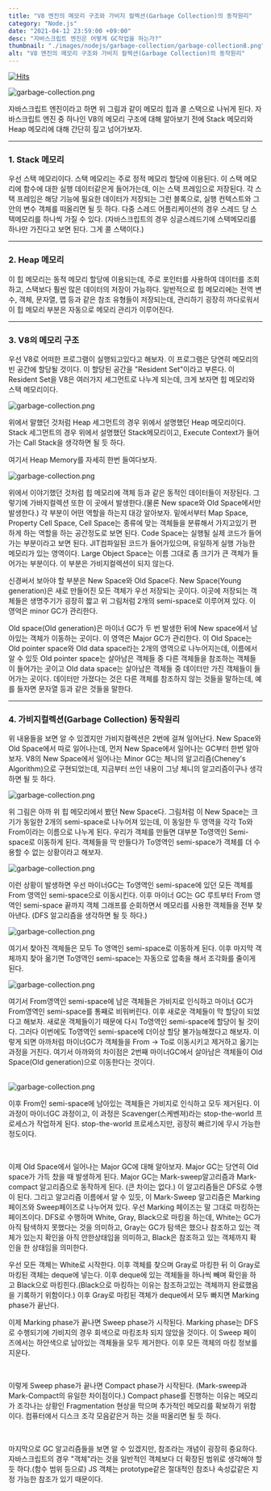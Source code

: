 ```yaml
---
title: "V8 엔진의 메모리 구조와 가비지 컬렉션(Garbage Collection)의 동작원리"
category: "Node.js"
date: "2021-04-12 23:59:00 +09:00"
desc: "자바스크립트 엔진은 어떻게 GC작업을 하는가?"
thumbnail: "./images/nodejs/garbage-collection/garbage-collection8.png"
alt: "V8 엔진의 메모리 구조와 가비지 컬렉션(Garbage Collection)의 동작원리"
---
```


[![Hits](https://hits.seeyoufarm.com/api/count/incr/badge.svg?url=https%3A%2F%2Fblog.woochan.info%2Fblog%2Fgarbage-collection&count_bg=%2379C83D&title_bg=%23555555&icon=&icon_color=%23E7E7E7&title=hits&edge_flat=false)](https://hits.seeyoufarm.com)

<img src="./images/nodejs/garbage-collection/garbage-collection1.png" alt="garbage-collection.png"/> 

자바스크립트 엔진이라고 하면 위 그림과 같이 메모리 힙과 콜 스택으로 나뉘게 된다.
자바스크립트 엔진 중 하나인 V8의 메모리 구조에 대해 알아보기 전에 Stack 메모리와 Heap 메모리에 대해 간단히 짚고 넘어가보자.

<hr/>

### 1. Stack 메모리

우선 스택 메모리이다. 
스택 메모리는 주로 정적 메모리 할당에 이용된다.
이 스택 메모리에 함수에 대한 실행 데이터같은게 들어가는데, 이는 스택 프레임으로 저장된다.
각 스택 프레임은 해당 기능에 필요한 데이터가 저장되는 그런 블록으로, 실행 컨텍스트와 그 안의 변수 객체를 떠올리면 될 듯 하다.
다중 스레드 어플리케이션의 경우 스레드 당 스택메모리를 하나씩 가질 수 있다.
(자바스크립트의 경우 싱글스레드기에 스택메모리를 하나만 가진다고 보면 된다. 그게 콜 스택이다.)

<hr/>

### 2. Heap 메모리

이 힙 메모리는 동적 메모리 할당에 이용되는데, 주로 포인터를 사용하여 데이터를 조회하고, 스택보다 훨씬 많은 데이터의 저장이 가능하다.
일반적으로 힙 메모리에는 전역 변수, 객체, 문자열, 맵 등과 같은 참조 유형들이 저장되는데, 관리하기 굉장히 까다로워서 이 힙 메모리 부분은 자동으로 메모리 관리가 이루어진다.

<hr/>

### 3. V8의 메모리 구조

우선 V8로 어떠한 프로그램이 실행되고있다고 해보자. 이 프로그램은 당연히 메모리의 빈 공간에 할당될 것이다.
이 할당된 공간을 "Resident Set"이라고 부른다. 이 Resident Set을 V8은 여러가지 세그먼트로 나누게 되는데, 크게 보자면 힙 메모리와 스택 메모리이다.

<img src="./images/nodejs/garbage-collection/garbage-collection2.png" alt="garbage-collection.png"/> 

위에서 말했던 것처럼 Heap 세그먼트의 경우 위에서 설명했던 Heap 메모리이다.
Stack 세그먼트의 경우 위에서 설명했던 Stack메모리이고, Execute Context가 들어가는 Call Stack을 생각하면 될 듯 하다.

여기서 Heap Memory를 자세히 한번 들여다보자.

<img src="./images/nodejs/garbage-collection/garbage-collection3.png" alt="garbage-collection.png"/> 

위에서 이야기했던 것처럼 힙 메모리에 객체 등과 같은 동적인 데이터들이 저장된다.
그렇기에 가바지컬렉션 또한 이 곳에서 발생한다.(물론 New space와 Old Space에서만 발생한다.)
각 부분이 어떤 역할을 하는지 대강 알아보자.
밑에서부터 Map Space, Property Cell Space, Cell Space는 종류에 맞는 객체들을 분류해서 가지고있기 편하게 하는 역할을 하는 공간정도로 보면 된다.
Code Space는 실행될 실제 코드가 들어가는 부분이라고 보면 된다. JIT컴파일된 코드가 들어가있으며, 유일하게 실행 가능한 메모리가 있는 영역이다.
Large Object Space는 이름 그대로 좀 크기가 큰 객체가 들어가는 부분이다. 이 부분은 가비지컬렉션이 되지 않는다.


신경써서 보아야 할 부분은 New Space와 Old Space다.
New Space(Young generation)은 새로 만들어진 모든 객체가 우선 저장되는 곳이다.
이곳에 저장되는 객체들은 생명주기가 굉장히 짧고 위 그림처럼 2개의 semi-space로 이루어져 있다.
이 영억은 minor GC가 관리한다.

Old space(Old generation)은 마이너 GC가 두 번 발생한 뒤에 New space에서 남아있는 객체가 이동하는 곳이다. 이 영역은 Major GC가 관리한다.
이 Old Space는 Old pointer space와 Old data space라는 2개의 영역으로 나누어지는데, 이름에서 알 수 있듯 Old pointer space는 살아남은 객체들 중 다른 객체들을 참조하는 객체들이 들어가는 곳이고 
OId data space는 살아남은 객체들 중 데이터만 가진 객체들이 들어가는 곳이다. 데이터만 가졌다는 것은 다른 객체를 참조하지 않는 것들을 말하는데, 예를 들자면 문자열 등과 같은 것들을 말한다.

<hr/>

### 4. 가비지컬렉션(Garbage Collection) 동작원리

위 내용들을 보면 알 수 있겠지만 가비지컬렉션은 2번에 걸쳐 일어난다.
New Space와 Old Space에서 따로 일어나는데, 먼저 New Space에서 일어나는 GC부터 한번 알아보자.
V8의 New Space에서 일어나는 Minor GC는 체니의 알고리즘(Cheney's Algorithm)으로 구현되었는데, 
지금부터 쓰인 내용이 그냥 체니의 알고리즘이구나 생각하면 될 듯 하다.

<img src="./images/nodejs/garbage-collection/garbage-collection4.png" alt="garbage-collection.png"/> 

위 그림은 아까 위 힙 메모리에서 봤던 New Space다. 그림처럼 이 New Space는 크기가 동일한 2개의 semi-space로 나누어져 있는데, 이 동일한 두 영역을 각각 To와 From이라는 이름으로 나누게 된다.
우리가 객체를 만들면 대부분 To영역인 Semi-space로 이동하게 된다.
객체들을 막 만들다가 To영역인 semi-space가 객체를 더 수용할 수 없는 상황이라고 해보자.


<img src="./images/nodejs/garbage-collection/garbage-collection5.png" alt="garbage-collection.png"/> 

이런 상황이 발생하면 우선 마이너GC는 To영역인 semi-space에 있던 모든 객체를 From 영역인 semi-space으로 이동시킨다.
이후 마이너 GC는 GC 루트부터 From 영역인 semi-space 끝까지 객체 그래프를 순회하면서 메모리를 사용한 객체들을 전부 찾아낸다. (DFS 알고리즘을 생각하면 될 듯 하다.) 

<img src="./images/nodejs/garbage-collection/garbage-collection6.png" alt="garbage-collection.png"/> 


여기서 찾아진 객체들은 모두 To 영역인 semi-space로 이동하게 된다.
이후 마지막 객체까지 찾아 옮기면 To영역인 semi-space는 자동으로 압축을 해서 조각화를 줄이게 된다.

<img src="./images/nodejs/garbage-collection/garbage-collection7.png" alt="garbage-collection.png"/> 

여기서 From영역인 semi-space에 남은 객체들은 가비지로 인식하고 마이너 GC가 From영역인 semi-space를 통째로 비워버린다.
이후 새로운 객체들이 막 할당이 되었다고 해보자.
새로운 객체들이기 때문에 다시 To영역인 semi-space에 할당이 될 것이다.
그러다 이번에도 To영역인 semi-space에 더이상 할당 불가능해졌다고 해보자.
이렇게 되면 아까처럼 마이너GC가 객체들을 From → To로 이동시키고 제거하고 옮기는 과정을 거친다.
여기서 아까와의 차이점은 2번째 마이너GC에서 살아남은 객체들이 Old Space(Old generation)으로 이동한다는 것이다.

<br/>

<img src="./images/nodejs/garbage-collection/garbage-collection8.png" alt="garbage-collection.png"/> 

<br/>

이후 From인 semi-space에 남아있는 객체들은 가비지로 인식하고 모두 제거된다.
이 과정이 마이너GC 과정이고, 이 과정은 Scavenger(스케벤져)라는 stop-the-world 프로세스가 작업하게 된다. 
stop-the-world 프로세스지만, 굉장히 빠르기에 무시 가능한 정도이다.

<br/>

이제 Old Space에서 일어나는 Major GC에 대해 알아보자.
Major GC는 당연히 Old space가 가득 찼을 때 발생하게 된다.
Major GC는 Mark-sweep알고리즘과 Mark-compact 알고리즘으로 동작하게 된다. (큰 차이는 없다.)
이 알고리즘들은 DFS로 수행이 된다. 그리고 알고리즘 이름에서 알 수 있듯, 이 Mark-Sweep 알고리즘은 Marking 페이즈와 Sweep페이즈로 나누어져 있다.
우선 Marking 페이즈는 말 그대로 마킹하는 페이즈이다.
DFS로 수행하며 White, Gray, Black으로 마킹을 하는데,
White는 GC가 아직 탐색하지 못했다는 것을 의미하고, Gray는 GC가 탐색은 했으나 참조하고 있는 객체가 있는지 확인을 아직 안한상태임을 의미하고, Black은 참조하고 있는 객체까지 확인을 한 상태임을 의미한다.
<br/>

우선 모든 객체는 White로 시작한다. 이후 객체를 찾으며 Gray로 마킹한 뒤 이 Gray로 마킹된 객체는 deque에 넣는다. 이후 deque에 있는 객체들을 하나씩 빼며 확인을 하고 Black으로 마킹힌다.(Black으로 마킹하는 이유는 참조하고있는 객체까지 완료했음을 기록하기 위함이다.) 
이후 Gray로 마킹된 객체가 deque에서 모두 빠지면 Marking phase가 끝난다.
<br/>

이제 Marking phase가 끝나면 Sweep phase가 시작된다.
Marking phase는 DFS로 수행되기에 가비지의 경우 회색으로 마킹조차 되지 않았을 것이다.
이 Sweep 페이즈에서는 하얀색으로 남아있는 객체들을 모두 제거한다.
이후 모든 객체의 마킹 정보를 지운다.

<br/>

이렇게 Sweep phase가 끝나면 Compact phase가 시작된다.
(Mark-sweep과 Mark-Compact의 유일한 차이점이다.)
Compact phase를 진행하는 이유는 메모리가 조각나는 상황인 Fragmentation 현상을 막으며 추가적인 메모리를 확보하기 위함이다.
컴퓨터에서 디스크 조각 모음같은거 하는 것을 떠올리면 될 듯 하다.

<br/>

마지막으로 GC 알고리즘들을 보면 알 수 있겠지만, 참조라는 개념이 굉장히 중요하다.
자바스크립트의 경우 "객체"라는 것을 일반적인 객체보다 더 확장된 범위로 생각해야 할 듯 하다.(함수 범위 등으로) JS 객체는 prototype같은 절대적인 참조나 속성값같은 지정 가능한 참조가 있기 때문이다.